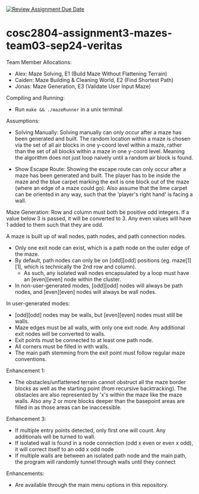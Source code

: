 [![Review Assignment Due Date](https://classroom.github.com/assets/deadline-readme-button-22041afd0340ce965d47ae6ef1cefeee28c7c493a6346c4f15d667ab976d596c.svg)](https://classroom.github.com/a/Jwdk2u8p)
# cosc2804-assignment3-mazes-team03-sep24-veritas
Team Member Allocations:
- Alex: Maze Solving, E1 (Build Maze Without Flattening Terrain)
- Caiden: Maze Building & Cleaning World, E2 (Find Shortest Path)
- Jonas: Maze Generation, E3 (Validate User Input Maze)

Compiling and Running:
- Run ```make && ./mazeRunner``` in a unix terminal

Assumptions:
- Solving Manually: Solving manually can only occur after a maze has been generated and built. The random location within a maze is chosen via the set of all air blocks in one y-coord level within a maze, rather than the set of all blocks within a maze in one y-coord level. Meaning the algorithm does not just loop naively until a random air block is found.

- Show Escape Route: Showing the escape route can only occur after a maze has been generated and built. The player has to be inside the maze and the blue carpet marking the exit is one block out of the maze (where an edge of a maze could go). Also assume that the lime carpet can be oriented in any way, such that the 'player's right hand' is facing a wall.

Maze Generation:
    Row and column must both be positive odd integers. If a value below 3 is passed, it will be converted to 3.
    Any even values will have 1 added to them such that they are odd.

A maze is built up of wall nodes, path nodes, and path connection nodes.
- Only one exit node can exist, which is a path node on the outer edge of the maze.
- By default, path nodes can only be on [odd][odd] positions (eg. maze[1][1], which is technically the 2nd row and column).
    * As such, any isolated wall nodes encapsulated by a loop must have an [even][even] node within the cluster.
- In non-user-generated modes, [odd][odd] nodes will always be path nodes, and [even][even] nodes will always be wall nodes.

In user-generated modes:
- [odd][odd] nodes may be walls, but [even][even] nodes must still be walls.
- Maze edges must be all walls, with only one exit node. Any additional exit nodes will be converted to walls.
- Exit points must be connected to at least one path node.
- All corners must be filled in with walls.
- The main path stemming from the exit point must follow regular maze conventions.
        
Enhancement 1:
- The obstacles/unflattened terrain cannot obstruct all the maze border blocks as well as the starting point (from recursive backtracking). The obstacles are also represented by 'x's within the maze like the maze walls. Also any 2 or more blocks deeper than the basepoint areas are filled in as those areas can be inaccessible.

Enhancement 3:
- If multiple entry points detected, only first one will count. Any additionals will be turned to wall.
- If isolated wall is found in a node connection (odd x even or even x odd), it will correct itself to an odd x odd node
- If multiple walls are between an isolated path node and the main path, the program will randomly tunnel through walls until they connect



Enhancements:
- Are available through the main menu options in this repository.
